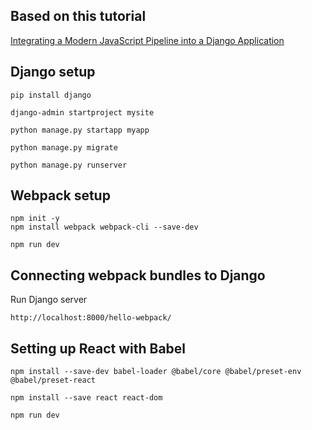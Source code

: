 ## Based on this tutorial

[Integrating a Modern JavaScript Pipeline into a Django Application](https://www.saaspegasus.com/guides/modern-javascript-for-django-developers/integrating-javascript-pipeline/)

## Django setup

```
pip install django
```

```
django-admin startproject mysite
```

```
python manage.py startapp myapp
```

```
python manage.py migrate
```

```
python manage.py runserver
```

## Webpack setup

```
npm init -y
npm install webpack webpack-cli --save-dev
```

```
npm run dev
```

## Connecting webpack bundles to Django

Run Django server

```
http://localhost:8000/hello-webpack/
```

## Setting up React with Babel

```
npm install --save-dev babel-loader @babel/core @babel/preset-env @babel/preset-react
```

```
npm install --save react react-dom
```

```
npm run dev
```